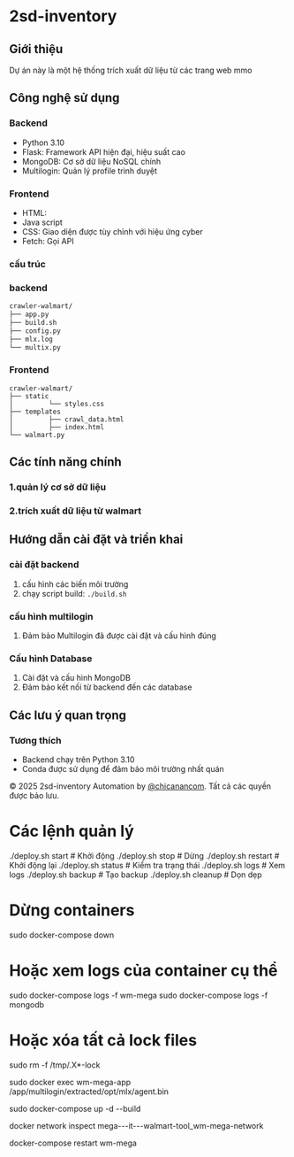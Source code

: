 # 2sd-inventory
## Giới thiệu
Dự án này là một hệ thống trích xuất dữ liệu từ các trang web mmo
## Công nghệ sử dụng
### Backend
- Python 3.10
- Flask: Framework API hiện đại, hiệu suất cao
- MongoDB: Cơ sở dữ liệu NoSQL chính
- Multilogin: Quản lý profile trình duyệt
### Frontend
- HTML:
- Java script
- CSS: Giao diện được tùy chỉnh với hiệu ứng cyber
- Fetch: Gọi API

### cấu trúc

### backend
```README.md
crawler-walmart/
├── app.py
├── build.sh
├── config.py
├── mlx.log
└── multix.py
```

### Frontend
```
crawler-walmart/
├── static
│         └── styles.css
├── templates
│         ├── crawl_data.html
│         ├── index.html
└── walmart.py
```

## Các tính năng chính
### 1.quản lý cơ sở dữ liệu
### 2.trích xuất dữ liệu từ walmart

## Hướng dẫn cài đặt và triển khai
### cài đặt backend
1. cấu hình các biến môi trường
2. chạy script build: `./build.sh`

### cấu hình multilogin
1. Đảm bảo Multilogin đã được cài đặt và cấu hình đúng

### Cấu hình Database
1. Cài đặt và cấu hình MongoDB
3. Đảm bảo kết nối từ backend đến các database

## Các lưu ý quan trọng
### Tương thích
- Backend chạy trên Python 3.10
- Conda được sử dụng để đảm bảo môi trường nhất quán


© 2025 2sd-inventory Automation by [@chicanancom](https://github.com/chicanancom). Tất cả các quyền được bảo lưu.

# Các lệnh quản lý
./deploy.sh start      # Khởi động
./deploy.sh stop       # Dừng
./deploy.sh restart    # Khởi động lại
./deploy.sh status     # Kiểm tra trạng thái
./deploy.sh logs       # Xem logs
./deploy.sh backup     # Tạo backup
./deploy.sh cleanup    # Dọn dẹp

# Dừng containers
sudo docker-compose down

# Hoặc xem logs của container cụ thể
sudo docker-compose logs -f wm-mega
sudo docker-compose logs -f mongodb

# Hoặc xóa tất cả lock files
sudo rm -f /tmp/.X*-lock

sudo docker exec wm-mega-app /app/multilogin/extracted/opt/mlx/agent.bin

sudo docker-compose up -d --build

docker network inspect mega---it---walmart-tool_wm-mega-network

docker-compose restart wm-mega
